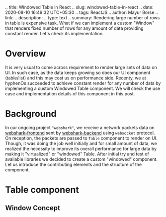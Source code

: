 .. title: Windowed Table in React
.. slug: windowed-table-in-react
.. date: 2020-08-10 16:49:32 UTC+05:30
.. tags: ReactJS
.. author: Mayur Borse
.. link:
.. description:
.. type: text
.. summary: Rendering large number of rows in table is expensive task. What if we can implement a custom "Window" that renders fixed number of rows for any amount of data providing constant render. Let's check its implementation.

# Overview

It is very usual to come across requirement to render large sets of data on UI. In such case, as the data keeps growing so does our UI component (table/list) and this may cost us on performance side. Recenty, we at hyphenOs succeeded to achieve constant render for any number of data by implementing a custom Windowed Table component. We will check the use case and implementation details of this component in this post.

# Background

In our ongoing project `"webshark"`, we receive a network packets data on [webshark-frontend](https://github.com/hyphenOs/webshark-backend) sent by [webshark-backend](https://github.com/hyphenOs/webshark-backend) using `websocket` protocol. On reception, the packets are passed to `Table` component to render on UI. Though, it was doing the job well initially and for small amount of data, we realized the necessity to improve its overall performance for large data by making it "virtualized" or "windowed" Table. After initial try and test of available libraries we decided to create a custom "windowed" component. Let us introduce the contributing elements and the structure of the component.

# Table component

## Window Concept
